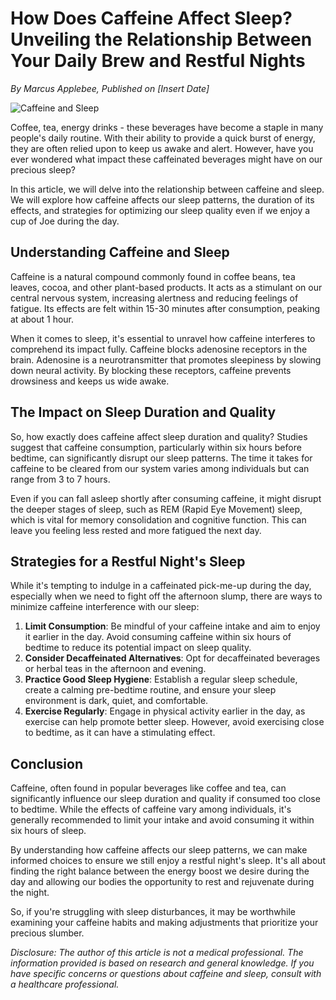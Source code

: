 # How Does Caffeine Affect Sleep? Unveiling the Relationship Between Your Daily Brew and Restful Nights

*By Marcus Applebee, Published on [Insert Date]*

![Caffeine and Sleep](https://images.unsplash.com/photo-1555646823-a166aba35e68)

Coffee, tea, energy drinks - these beverages have become a staple in many people's daily routine. With their ability to provide a quick burst of energy, they are often relied upon to keep us awake and alert. However, have you ever wondered what impact these caffeinated beverages might have on our precious sleep?

In this article, we will delve into the relationship between caffeine and sleep. We will explore how caffeine affects our sleep patterns, the duration of its effects, and strategies for optimizing our sleep quality even if we enjoy a cup of Joe during the day.

## Understanding Caffeine and Sleep

Caffeine is a natural compound commonly found in coffee beans, tea leaves, cocoa, and other plant-based products. It acts as a stimulant on our central nervous system, increasing alertness and reducing feelings of fatigue. Its effects are felt within 15-30 minutes after consumption, peaking at about 1 hour.

When it comes to sleep, it's essential to unravel how caffeine interferes to comprehend its impact fully. Caffeine blocks adenosine receptors in the brain. Adenosine is a neurotransmitter that promotes sleepiness by slowing down neural activity. By blocking these receptors, caffeine prevents drowsiness and keeps us wide awake.

## The Impact on Sleep Duration and Quality

So, how exactly does caffeine affect sleep duration and quality? Studies suggest that caffeine consumption, particularly within six hours before bedtime, can significantly disrupt our sleep patterns. The time it takes for caffeine to be cleared from our system varies among individuals but can range from 3 to 7 hours.

Even if you can fall asleep shortly after consuming caffeine, it might disrupt the deeper stages of sleep, such as REM (Rapid Eye Movement) sleep, which is vital for memory consolidation and cognitive function. This can leave you feeling less rested and more fatigued the next day.

## Strategies for a Restful Night's Sleep

While it's tempting to indulge in a caffeinated pick-me-up during the day, especially when we need to fight off the afternoon slump, there are ways to minimize caffeine interference with our sleep:

1. **Limit Consumption**: Be mindful of your caffeine intake and aim to enjoy it earlier in the day. Avoid consuming caffeine within six hours of bedtime to reduce its potential impact on sleep quality.
2. **Consider Decaffeinated Alternatives**: Opt for decaffeinated beverages or herbal teas in the afternoon and evening.
3. **Practice Good Sleep Hygiene**: Establish a regular sleep schedule, create a calming pre-bedtime routine, and ensure your sleep environment is dark, quiet, and comfortable.
4. **Exercise Regularly**: Engage in physical activity earlier in the day, as exercise can help promote better sleep. However, avoid exercising close to bedtime, as it can have a stimulating effect.

## Conclusion

Caffeine, often found in popular beverages like coffee and tea, can significantly influence our sleep duration and quality if consumed too close to bedtime. While the effects of caffeine vary among individuals, it's generally recommended to limit your intake and avoid consuming it within six hours of sleep.

By understanding how caffeine affects our sleep patterns, we can make informed choices to ensure we still enjoy a restful night's sleep. It's all about finding the right balance between the energy boost we desire during the day and allowing our bodies the opportunity to rest and rejuvenate during the night.

So, if you're struggling with sleep disturbances, it may be worthwhile examining your caffeine habits and making adjustments that prioritize your precious slumber.

*Disclosure: The author of this article is not a medical professional. The information provided is based on research and general knowledge. If you have specific concerns or questions about caffeine and sleep, consult with a healthcare professional.*